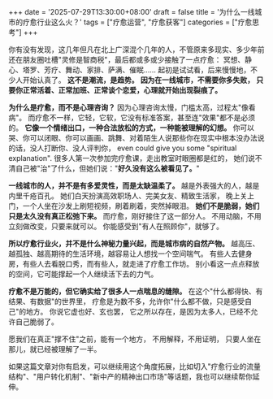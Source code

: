 +++
date = '2025-07-29T13:30:00+08:00'
draft = false
title = '为什么一线城市的疗愈行业这么火？'
tags = ["疗愈运营", "疗愈获客"]
categories = ["疗愈思考"]
+++

你有没有发现，这几年但凡在北上广深混个几年的人，不管原来多现实、多少年前还在朋友圈吐槽"灵修是智商税"，最后都或多或少接触了一点疗愈： 冥想、静心、塔罗、芳疗、舞动、家排、萨满、催眠…… 起初是试试看，后来慢慢地，不少人开始认真了。
**这不是潮流，是趋势。**
**因为在一线城市，不需要你多失败，** **只要你正常活着、正常加班、正常谈个恋爱，心理就开始出现裂痕了。**

**为什么是疗愈，而不是心理咨询？**
因为心理咨询太慢，门槛太高，过程太"像看病"。 而疗愈不一样，它轻，它软，它没有标准答案，甚至连"效果"都不是必须的。 **它像一个情绪出口，一种合法放松的方式，一种能被理解的幻想。**
你可以哭、你可以闭眼、你可以画画、跳舞、对着陌生人说那些你在现实中根本没办法说的话，没人打断你、没人评判你， even could give you some "spiritual explanation".
很多人第一次参加完疗愈课，走出教室时眼圈都是红的， 她们说不清自己被"治"了什么，但她们说："**好久没有这么被看见了。**"

**一线城市的人，并不是有多爱灵性，而是太缺温柔了。**
越是外表强大的人，越是内里千疮百孔。 她们白天扮演高效职场人、完美女友、精致生活家， 晚上关上门，一个人坐在沙发上刷短视频，刷着刷着，突然掉眼泪。 **她们不是脆弱，她们只是太久没有真正松弛下来。**
而疗愈，刚好接住了这一部分人。 不用动脑，不用立刻做改变，只要来就可以。 你能感受到"有人在照顾你"，就够了。

**所以疗愈行业火，并不是什么神秘力量兴起，而是城市病的自然产物。**
越高压、越孤独、越高期待的生活环境，越容易让人想找一个空间喘气。 有些人去健身房，有些人去看脱口秀，而有些人，就走进了疗愈工作坊。
别小看这一点点释放的空间，它可能撑起一个人继续活下去的力气。

**疗愈不是万能的，但它确实给了很多人一点喘息的缝隙。**
在这个"什么都得快、有结果、有数据"的世界里， 疗愈是为数不多，允许你"什么都不做，只是感受自己"的地方。
你说它虚也好、玄也罢， 它之所以存在，是因为太多人，已经不允许自己脆弱了。

愿我们在真正"撑不住"之前，能有一个地方， 不用解释，不用证明， 只要人坐在那儿，就已经被理解了一半。

如果这篇文章对你有启发，可以继续用这个角度拓展，比如切入"疗愈行业的流量结构"、"用户转化机制"、"新中产的精神出口市场"等话题，我也可以继续帮你延伸。
